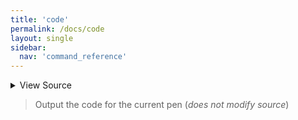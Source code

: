 ```yaml
---
title: 'code'
permalink: /docs/code
layout: single
sidebar:
  nav: 'command_reference'
---
```




<details>
  <summary>View Source</summary>

{% highlight sh %}

!fn --shellpen-private writeDSL --eval-full-stack
printf '%s' "${__SHELLPEN_SOURCES_TEXTS[$SHELLPEN_PEN_INDEX]}"
{% endhighlight %}

</details>



> Output the code for the current pen (_does not modify source_)







